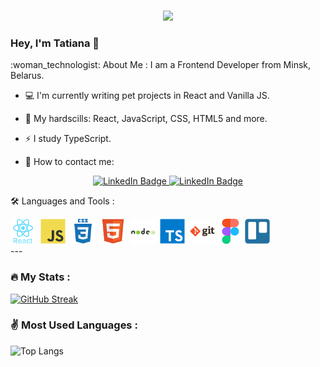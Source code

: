 ### 
<div id="header" align="center">
  <img src="https://gifdb.com/images/high/blue-typing-cat-working-mode-gzp9vt97s4mcvy26.webp" width="250"/>
</div>
<div aligm = 'left'> 
<h3>Hey, I'm Tatiana 👋</h3>
</div>
:woman_technologist: About Me :
I am a Frontend Developer from Minsk, Belarus.

- :computer: I'm currently writing pet projects in React and Vanilla JS.

- :paperclip: My hardscills: React, JavaScript, CSS, HTML5 and more.

- :zap: I study TypeScript.


- :email: How to contact me: 
<div id="badges" align="center">
  <a href="https://www.linkedin.com/in/tatiana-priskoka-b20658ba/">
    <img src="https://img.shields.io/badge/LinkedIn-blue?style=for-the-badge&logo=linkedin&logoColor=white" alt="LinkedIn Badge"/>
  </a>
  <a href="https://t.me/tatiana_pris">
    <img src="https://img.shields.io/badge/Telegram-2CA5E0?style=for-the-badge&logo=telegram&logoColor=white" alt="LinkedIn Badge"/>
  </a>
    
</div>

:hammer_and_wrench: Languages and Tools :
<div>
  <img src="https://github.com/devicons/devicon/blob/master/icons/react/react-original-wordmark.svg" title="React" alt="React" width="40" height="40"/>&nbsp;
    <img src="https://github.com/devicons/devicon/blob/master/icons/javascript/javascript-original.svg" title="JavaScript" alt="JavaScript" width="40" height="40"/>&nbsp;
  <img src="https://github.com/devicons/devicon/blob/master/icons/css3/css3-plain-wordmark.svg"  title="CSS3" alt="CSS" width="40" height="40"/>&nbsp;
  <img src="https://github.com/devicons/devicon/blob/master/icons/html5/html5-original.svg" title="HTML5" alt="HTML" width="40" height="40"/>&nbsp;
    <img src="https://github.com/devicons/devicon/blob/master/icons/nodejs/nodejs-original-wordmark.svg" title="NodeJS" alt="NodeJS" width="40" height="40"/>&nbsp;
    <img src="https://github.com/devicons/devicon/blob/master/icons/typescript/typescript-original.svg" title="TypeScript" alt="TypeScript" width="40" height="40"/>&nbsp;
    <img src="https://github.com/devicons/devicon/blob/master/icons/git/git-original-wordmark.svg" title="Git" **alt="Git" width="40" height="40"/>
  <img src="https://github.com/devicons/devicon/blob/master/icons/figma/figma-original.svg" title="Figma" **alt="Figma" width="40" height="40"/>
   <img src="https://github.com/devicons/devicon/blob/master/icons/trello/trello-plain.svg" title="Trello" **alt="Trello" width="40" height="40"/>
</div>
---

### :fire: My Stats :
[![GitHub Streak](https://streak-stats.demolab.com?user=tatianapriskoka&theme=highcontrast)](https://git.io/streak-stats)


### :v: Most Used Languages :
![Top Langs](https://github-readme-stats.vercel.app/api/top-langs/?username=tatianapriskoka&theme=tokyonight)
